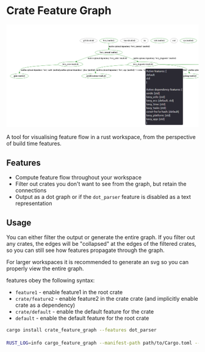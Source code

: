 # Crate Feature Graph

![Example output graph](./example.png)

A tool for visualising feature flow in a rust workspace, from the perspective of build time features.

## Features
- Compute feature flow throughout your workspace
- Filter out crates you don't want to see from the graph, but retain the connections
- Output as a dot graph or if the `dot_parser` feature is disabled as a text representation

## Usage
You can either filter the output or generate the entire graph.
If you filter out any crates, the edges will be "collapsed" at the edges of the filtered crates, so you can still see how features propagate through the graph.

For larger workspaces it is recommended to generate an svg so you can properly view the entire graph.

features obey the following syntax:
- `feature1` - enable feature1 in the root crate
- `crate/feature2` - enable feature2 in the crate crate (and implicitly enable crate as a dependency)
- `crate/default` - enable the default feature for the crate
- `default` - enable the default feature for the root crate

```bash
cargo install crate_feature_graph --features dot_parser

RUST_LOG=info cargo_feature_graph --manifest-path path/to/Cargo.toml --features="feature1,feature2" --only-show-crates="maybe_crate1,maybe_crate2"
```